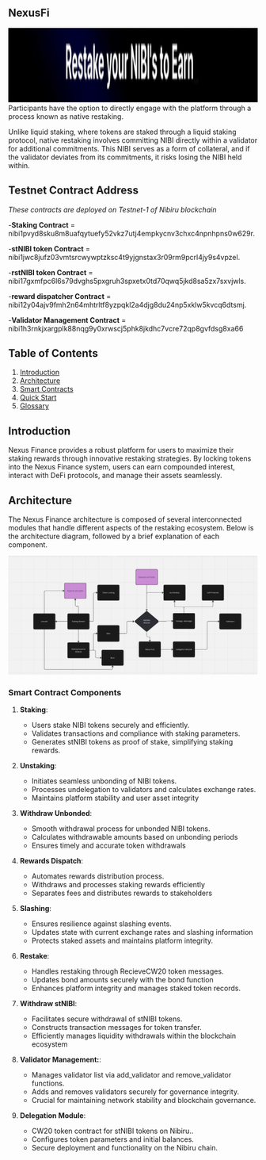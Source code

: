 ## NexusFi
<img src="./nexusfiGif.gif" height=150>
Participants have the option to directly engage with the platform through a process known as native restaking. 

Unlike liquid staking, where tokens are staked through a liquid staking protocol, native restaking involves committing NIBI directly within a validator for additional commitments. This NIBI serves as a form of collateral, and if the validator deviates from its commitments, it risks losing the NIBI held within.

## Testnet Contract Address 
   *These contracts are deployed on Testnet-1 of Nibiru blockchain*
   
-**Staking Contract** = nibi1pvyd8sku8m8uafqytuefy52vkz7utj4empkycnv3chxc4npnhpns0w629r.

-**stNIBI token Contract** = nibi1jwc8jufz03vmtsrcwywptzksc4t9yjgnstax3r09rm9pcrl4jy9s4vpzel.

-**rstNIBI token Contract** = nibi17gxmfpc6l6s79dvghs5pxgruh3spxetx0td70qwq5jkd8sa5zx7sxvjwls.

-**reward dispatcher Contract** = nibi12y04ajv9fmh2n64mhtrltf8yzpqkl2a4djg8du24np5xklw5kvcq6dtsmj.

-**Validator Management Contract** = nibi1h3rnkjxargplk88nqg9y0xrwscj5phk8jkdhc7vcre72qp8gvfdsg8xa66 


## Table of Contents

1. [Introduction](#introduction)
2. [Architecture](#architecture)
3. [Smart Contracts](#smart-contracts)
4. [Quick Start](#quick-start)
5. [Glossary](#glossary)

## Introduction

Nexus Finance provides a robust platform for users to maximize their staking rewards through innovative restaking strategies. By locking tokens into the Nexus Finance system, users can earn compounded interest, interact with DeFi protocols, and manage their assets seamlessly.

## Architecture

The Nexus Finance architecture is composed of several interconnected modules that handle different aspects of the restaking ecosystem. Below is the architecture diagram, followed by a brief explanation of each component.

![Architecture Diagram](./architecture.jpeg)

### Smart Contract Components 

1. **Staking**: 
   - Users stake NIBI tokens securely and efficiently.
   - Validates transactions and compliance with staking parameters.
   - Generates stNIBI tokens as proof of stake, simplifying staking rewards.

2. **Unstaking**:
   - Initiates seamless unbonding of NIBI tokens.
   - Processes undelegation to validators and calculates exchange rates.
   - Maintains platform stability and user asset integrity

3. **Withdraw Unbonded**:
   - Smooth withdrawal process for unbonded NIBI tokens.
   - Calculates withdrawable amounts based on unbonding periods
   - Ensures timely and accurate token withdrawals

4. **Rewards Dispatch**:
   - Automates rewards distribution process.
   - Withdraws and processes staking rewards efficiently
   - Separates fees and distributes rewards to stakeholders

5. **Slashing**:
   - Ensures resilience against slashing events.
   - Updates state with current exchange rates and slashing information
   - Protects staked assets and maintains platform integrity.

6. **Restake**:
   - Handles restaking through RecieveCW20 token messages.
   - Updates bond amounts securely with the bond function
   - Enhances platform integrity and manages staked token records.

7. **Withdraw stNIBI**:
   - Facilitates secure withdrawal of stNIBI tokens.
   - Constructs transaction messages for token transfer.
   - Efficiently manages liquidity withdrawals within the blockchain ecosystem

8. **Validator Management:**:
   - Manages validator list via add_validator and remove_validator functions.
   - Adds and removes validators securely for governance integrity.
   - Crucial for maintaining network stability and blockchain governance.

9. **Delegation Module**:
   - CW20 token contract for stNIBI tokens on Nibiru..
   - Configures token parameters and initial balances.
   - Secure deployment and functionality on the Nibiru chain.




